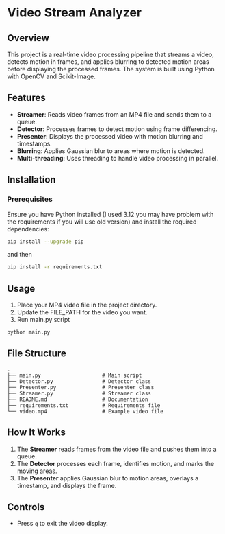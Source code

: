 # Video Stream Analyzer

## Overview

This project is a real-time video processing pipeline that streams a video, detects motion in frames, and applies blurring to detected motion areas before displaying the processed frames. The system is built using Python with OpenCV and Scikit-Image.

## Features

- **Streamer**: Reads video frames from an MP4 file and sends them to a queue.
- **Detector**: Processes frames to detect motion using frame differencing.
- **Presenter**: Displays the processed video with motion blurring and timestamps.
- **Blurring**: Applies Gaussian blur to areas where motion is detected.
- **Multi-threading**: Uses threading to handle video processing in parallel.

## Installation

### Prerequisites

Ensure you have Python installed (I used 3.12 you may have problem with the requirements if you will use old version) and install the required dependencies:

```sh
pip install --upgrade pip
```
and then 
```sh
pip install -r requirements.txt
```

## Usage

1. Place your MP4 video file in the project directory.
2. Update the FILE_PATH for the video you want.
3. Run main.py script

```sh
python main.py
```

## File Structure

```
.
├── main.py                    # Main script
├── Detector.py                # Detector class
├── Presenter.py               # Presenter class
├── Streamer.py                # Streamer class
├── README.md                  # Documentation
├── requirements.txt           # Requirements file
└── video.mp4                  # Example video file
```

## How It Works

1. The **Streamer** reads frames from the video file and pushes them into a queue.
2. The **Detector** processes each frame, identifies motion, and marks the moving areas.
3. The **Presenter** applies Gaussian blur to motion areas, overlays a timestamp, and displays the frame.

## Controls

- Press `q` to exit the video display.


